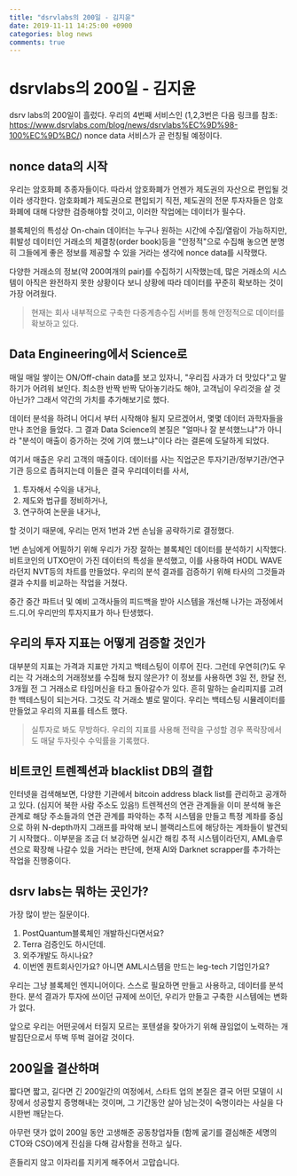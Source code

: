 ```yaml
---
title: "dsrvlabs의 200일 - 김지윤"
date: 2019-11-11 14:25:00 +0900
categories: blog news
comments: true
---
```


# dsrvlabs의 200일 - 김지윤
dsrv labs의 200일이 흘렀다. 
우리의 4번째 서비스인 (1,2,3번은 다음 링크를 참조: https://www.dsrvlabs.com/blog/news/dsrvlabs%EC%9D%98-100%EC%9D%BC/) nonce data 서비스가 곧 런칭될 예정이다.

## nonce data의 시작
우리는 암호화폐 추종자들이다. 
따라서 암호화폐가 언젠가 제도권의 자산으로 편입될 것이라 생각한다.
암호화폐가 제도권으로 편입되기 직전,  제도권의 전문 투자자들은 암호화폐에 대해
다양한 검증해야할 것이고,  이러한 작업에는 데이터가 필수다.

블록체인의 특성상 On-chain 데이터는 누구나 원하는 시간에 수집/열람이 가능하지만, 휘발성 데이터인 거래소의 체결창(order book)등을 "안정적"으로 수집해 놓으면 분명히 그들에게 좋은 정보를 제공할 수 있을 거라는 생각에 nonce data를 시작했다. 

다양한 거래소의 정보(약 200여개의 pair)를 수집하기 시작했는데,  많은 거래소의 시스템이 아직은 완전하지 못한 상황이다 보니 상황에 따라 데이터를 꾸준히 확보하는 것이 가장 어려웠다.
> 현재는 회사 내부적으로 구축한 다중계층수집 서버를 통해 안정적으로 데이터를 확보하고 있다. 


## Data Engineering에서 Science로
매일 매일 쌓이는 ON/Off-chain data를 보고 있자니, "우리집 사과가 더 맛있다"고 말하기가 어려워 보인다. 최소한 반짝 반짝 닦아놓기라도 해야, 고객님이 우리것을 살 것 아닌가?
그래서 약간의 가치를 추가해보기로 했다. 

데이터 분석을 하려니 어디서 부터 시작해야 될지 모르겠어서, 몇몇 데이터 과학자들을 만나 조언을 들었다. 그 결과 Data Science의 본질은 "얼마나 잘 분석했느냐"가 아니라 "분석이 매출이 증가하는 것에 기여 했느냐"이다 라는 결론에 도달하게 되었다.

여기서 매출은 우리 고객의 매출이다. 
데이터를 사는 직업군은 투자기관/정부기관/연구기관 등으로 좁혀지는데 이들은 결국 우리데이터를 사서,

1. 투자해서 수익을 내거나,
2. 제도와 법규를 정비하거나,
3. 연구하여 논문을 내거나,

할 것이기 때문에, 우리는 먼저 1번과 2번 손님을 공략하기로 결정했다.

1번 손님에게 어필하기 위해 우리가 가장 잘하는 블록체인 데이터를 분석하기 시작했다.
비트코인의 UTXO만이 가진 데이터의 특성을 분석했고, 이를 사용하여 HODL WAVE라던지 NVT등의 차트를 만들었다. 우리의 분석 결과를 검증하기 위해 타사의 그것들과 결과 수치를 비교하는 작업을 거쳤다.

중간 중간 파트너 및 예비 고객사들의 피드백을 받아 시스템을 개선해 나가는 과정에서  
드.디.어 우리만의 투자지표가 하나 탄생했다.


## 우리의 투자 지표는 어떻게 검증할 것인가
대부분의 지표는 가격과 지표만 가지고 백테스팅이 이루어 진다.
그런데 우연히(?)도 우리는 각 거래소의 거래정보를 수집해 뒀지 않은가? 
이 정보를 사용하면 3일 전, 한달 전, 3개월 전 그 거래소로 타임머신을 타고 돌아갈수가 있다. 
흔히 말하는 슬리피지를 고려한 백테스팅이 되는거다. 그것도 각 거래소 별로 말이다.
우리는 백테스팅 시뮬레이터를 만들었고 우리의 지표를 테스트 했다.
> 실투자로 봐도 무방하다. 우리의 지표를 사용해 전략을 구성할 경우 폭락장에서도 매달 두자릿수 수익률을 기록했다.


## 비트코인 트렌젝션과 blacklist DB의 결합
인터넷을 검색해보면, 다양한 기관에서 bitcoin address black list를 관리하고 공개하고 있다. (심지어 북한 사람 주소도 있음!) 
트렌젝션의 연관 관계들을 이미 분석해 놓은 관계로 해당 주소들과의 연관 관계를 파악하는 추적 시스템을 만들고 특정 계좌를 중심으로 하위 N-depth까지 그래프를 파악해 보니  블랙리스트에 해당하는 계좌들이 발견되기 시작했다..
이부분을 조금 더 보강하면 실시간 해킹 추적 시스템이라던지, AML솔루션으로 확장해 나갈수 있을 거라는 판단에, 현재 AI와 Darknet scrapper를 추가하는 작업을 진행중이다.  

## dsrv labs는 뭐하는 곳인가? 
가장 많이 받는 질문이다.

1. PostQuantum블록체인 개발하신다면서요?
2. Terra 검증인도 하시던데.
3. 외주개발도 하시나요? 
4. 이번엔 퀀트회사인가요?  아니면 AML시스템을 만드는 leg-tech 기업인가요? 

우리는 그냥 블록체인 엔지니어이다.  스스로 필요하면  만들고 사용하고, 데이터를 분석한다.
분석 결과가 투자에 쓰이던 규제에 쓰이던, 우리가 만들고 구축한 시스템에는 변화가 없다.

앞으로 우리는 어떤곳에서 터질지 모르는 포텐셜을 찾아가기 위해 끊임없이 노력하는 개발집단으로서 뚜벅 뚜벅 걸어갈 것이다.

## 200일을 결산하며 

짧다면 짧고, 길다면 긴 200일간의 여정에서,
스타트 업의 본질은 결국 어떤 모델이 시장에서 성공할지 증명해내는 것이며,
그 기간동안 살아 남는것이 숙명이라는 사실을 다시한번 깨닫는다.

아무런 댓가 없이 200일 동안 고생해준 공동창업자들
(함께 굶기를 결심해준 세명의 CTO와 CSO)에게
진심을 다해 감사함을 전하고 싶다.

흔들리지 않고 이자리를 지키게 해주어서 고맙습니다.
